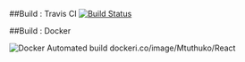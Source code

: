 ##Build : Travis CI
[![Build Status](https://travis-ci.org/Mtuthuko/React.svg?branch=master)](https://travis-ci.org/Mtuthuko/React)

##Build : Docker

![Docker Automated build](https://img.shields.io/docker/automated/mtuthuko/react)
 dockeri.co/image/Mtuthuko/React


